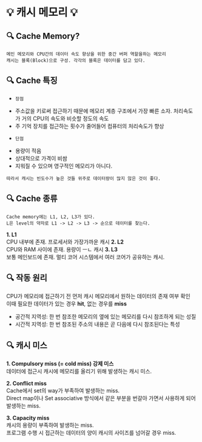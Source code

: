 # 💡 캐시 메모리 💡

## 🔍 Cache Memory?
```
메인 메모리와 CPU간의 데이터 속도 향상을 위한 중간 버퍼 역할을하는 메모리
캐시는 블록(Block)으로 구성. 각각의 블록은 데이터를 담고 있다.
```

## 🔍 Cache 특징
* `장점`
- 주소값을 키로써 접근하기 때문에 메모리 계층 구조에서 가장 빠른 소자. 처리속도가 거의 CPU의 속도와 비슷할 정도의 속도
- 주 기억 장치를 접근하는 횟수가 줄어들어 컴퓨터의 처리속도가 향상

* `단점`
- 용량이 적음
- 상대적으로 가격이 비쌈
- 지워질 수 있으며 영구적인 메모리가 아니다.

```
따라서 캐시는 빈도수가 높은 것들 위주로 데이터량이 많지 않은 것이 좋다.
```

## 🔍 Cache 종류
```
Cache memory에는 L1, L2, L3가 있다.   
L은 level의 약자로 L1 -> L2 -> L3 -> 순으로 데이터를 찾는다.
```
**1. L1**   
CPU 내부에 존재. 프로세서와 가장가까운 캐시
**2. L2**   
CPU와 RAM 사이에 존재. 용량이 ㅡㄴ 캐시
**3. L3**   
보통 메인보드에 존재. 멀티 코어 시스템에서 여러 코어가 공유하는 캐시.

## 🔍 작동 원리
CPU가 메모리에 접근하기 전 먼저 캐시 메모리에서 원하는 데이터의 존재 여부 확인   
이때 필요한 데이터가 있는 경우 **hit**, 없는 경우를 **miss**   

- 공간적 지역성: 한 번 참조한 메모리의 옆에 있는 메모리를 다시 참조하게 되는 성질   
- 시간적 지역성: 한 번 참조된 주소의 내용은 곧 다음에 다시 참조된다는 특성   

## 🔍 캐시 미스
**1. Compulsory miss (= cold miss) 강제 미스**   
데이터에 접근시 캐시에 메모리를 올리기 위해 발생하는 캐시 미스.   

**2. Conflict miss**   
Cache에서 set의 way가 부족하여 발생하는 miss.   
Direct map이나 Set associative 방식에서 같은 부분을 번갈아 가면서 사용하게 되어 발생하는 miss.   

**3. Capacity miss**   
캐시의 용량이 부족하여 발생하는 miss.   
프로그램 수행 시 접근하는 데이터의 양이 캐시의 사이즈를 넘어갈 경우 miss.   
